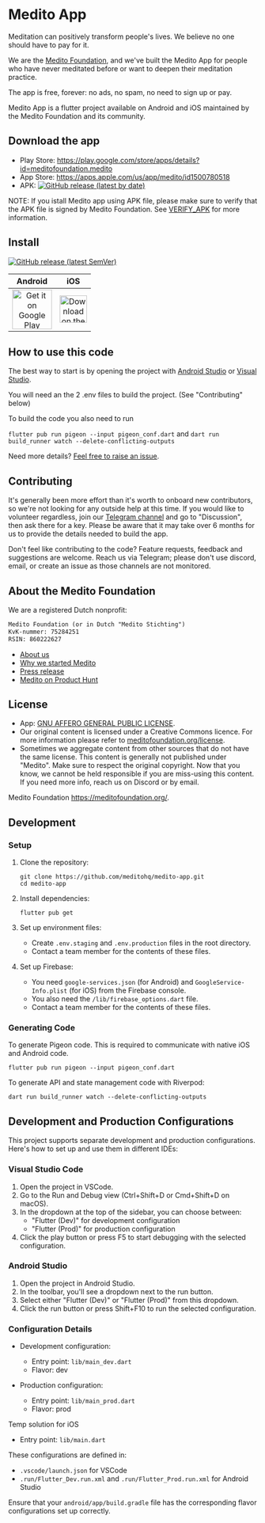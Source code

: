 # Medito App

Meditation can positively transform people's lives. We believe no one should have to pay for it. 

We are the [Medito Foundation](https://meditofoundation.org), and we've built the Medito App for people who have never meditated before or want to deepen their meditation practice. 

The app is free, forever: no ads, no spam, no need to sign up or pay. 

Medito App is a flutter project available on Android and iOS maintained by the Medito Foundation and its community.


## Download the app
- Play Store: https://play.google.com/store/apps/details?id=meditofoundation.medito
- App Store: https://apps.apple.com/us/app/medito/id1500780518
- APK: <a href="https://github.com/meditohq/medito-app/releases/latest"><img alt="GitHub release (latest by date)" src="https://img.shields.io/github/v/release/meditohq/medito-app?color=success&label=APK"></a>

NOTE: If you istall Medito app using APK file, please make sure to verify that the APK file is signed by Medito Foundation. See [VERIFY_APK](VERIFY_APK.md) for more information.

## Install
[![GitHub release (latest SemVer)](https://img.shields.io/github/v/release/meditohq/medito-app?label=latest%20version&sort=semver)](https://github.com/meditohq/medito-app/releases)

| Android | iOS |
| :--: | :--: |
| <a href="https://play.google.com/store/apps/details?id=meditofoundation.medito"><img src="https://play.google.com/intl/en_us/badges/static/images/badges/en_badge_web_generic.png" alt="Get it on Google Play" height="80"/></a><br/>|<a href="https://apps.apple.com/us/app/medito/id1500780518"><img src="https://developer.apple.com/assets/elements/badges/download-on-the-app-store.svg" alt="Download on the App Store" height="55"/></a> |

## How to use this code
The best way to start is by opening the project with [Android Studio](https://developer.android.com/studio) or [Visual Studio](https://visualstudio.microsoft.com/).

You will need an the 2 .env files to build the project. (See "Contributing" below)

To build the code you also need to run 

```flutter pub run pigeon --input pigeon_conf.dart``` and 
```dart run build_runner watch --delete-conflicting-outputs```

Need more details? [Feel free to raise an issue](https://github.com/meditohq/medito-app/issues).

## Contributing

It's generally been more effort than it's worth to onboard new contributors, so we're not looking
for any outside help at this time. If you would like to volunteer regardless, join our
[Telegram channel](https://t.me/medito.app) and go to "Discussion", then ask there for a key.
Please be aware that it may take over 6 months for us to provide the details needed to build the app.

Don't feel like contributing to the code?
Feature requests, feedback and suggestions are welcome. Reach us via Telegram; please don't use
discord, email, or create an issue as those channels are not monitored.

## About the Medito Foundation

We are a registered Dutch nonprofit:

```html
Medito Foundation (or in Dutch "Medito Stichting") 
KvK-nummer: 75284251
RSIN: 860222627 
```

- [About us](https://meditofoundation.org/about)
- [Why we started Medito](https://meditofoundation.org/blog/why-meditation-should-be-free)
- [Press release](https://meditofoundation.org/blog/medito-foundation-launches-app-to-free-meditation-from-clutches-of-big-business)
- [Medito on Product Hunt](https://www.producthunt.com/posts/medito)

## License
- App: [GNU AFFERO GENERAL PUBLIC LICENSE](https://github.com/meditohq/medito-app/blob/master/LICENSE).
- Our original content is licensed under a Creative Commons licence. For more information please refer to [meditofoundation.org/license](https://meditofoundation.org/license).
- Sometimes we aggregate content from other sources that do not have the same license. This content is generally not published under "Medito". Make sure to respect the original copyright. 
Now that you know, we cannot be held responsible if you are miss-using this content. If you need more info, reach us on Discord or by email.

Medito Foundation https://meditofoundation.org/.

## Development

### Setup

1. Clone the repository:
   ```
   git clone https://github.com/meditohq/medito-app.git
   cd medito-app
   ```

2. Install dependencies:
   ```
   flutter pub get
   ```

3. Set up environment files:
   - Create `.env.staging` and `.env.production` files in the root directory.
   - Contact a team member for the contents of these files.

4. Set up Firebase:
   - You need `google-services.json` (for Android) and `GoogleService-Info.plist` (for iOS) from the Firebase console.
   - You also need the `/lib/firebase_options.dart` file.
   - Contact a team member for the contents of these files.


### Generating Code

To generate Pigeon code. This is required to communicate with native iOS and Android code.
```
flutter pub run pigeon --input pigeon_conf.dart
```

To generate API and state management code with Riverpod:
```
dart run build_runner watch --delete-conflicting-outputs
```

## Development and Production Configurations

This project supports separate development and production configurations. Here's how to set up and use them in different IDEs:

### Visual Studio Code

1. Open the project in VSCode.
2. Go to the Run and Debug view (Ctrl+Shift+D or Cmd+Shift+D on macOS).
3. In the dropdown at the top of the sidebar, you can choose between:
   - "Flutter (Dev)" for development configuration
   - "Flutter (Prod)" for production configuration
4. Click the play button or press F5 to start debugging with the selected configuration.

### Android Studio

1. Open the project in Android Studio.
2. In the toolbar, you'll see a dropdown next to the run button.
3. Select either "Flutter (Dev)" or "Flutter (Prod)" from this dropdown.
4. Click the run button or press Shift+F10 to run the selected configuration.

### Configuration Details

- Development configuration:
  - Entry point: `lib/main_dev.dart`
  - Flavor: dev

- Production configuration:
  - Entry point: `lib/main_prod.dart`
  - Flavor: prod

Temp solution for  iOS
   - Entry point: `lib/main.dart`

These configurations are defined in:
- `.vscode/launch.json` for VSCode
- `.run/Flutter_Dev.run.xml` and `.run/Flutter_Prod.run.xml` for Android Studio

Ensure that your `android/app/build.gradle` file has the corresponding flavor configurations set up correctly.
